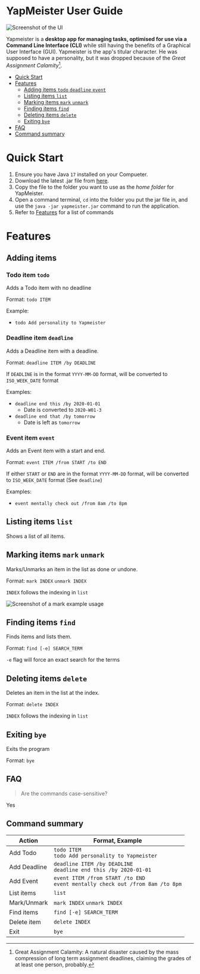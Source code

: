 # YapMeister User Guide


![Screenshot of the UI](https://github.com/BlazeChron/ip/blob/A-Release/docs/Ui.png?raw=true)

Yapmeister is a **desktop app for managing tasks, optimised for use via a Command Line Interface (CLI)** while still
having the benefits of a Graphical User Interface (GUI). Yapmeister is the app's titular character. He was supposed to
have a personality, but it was dropped because of the _Great Assignment Calamity_[^1].

- [Quick Start](#quick-start)
- [Features](#features)
  - [Adding items `todo` `deadline` `event`](#adding-items)
  - [Listing items `list`](#listing-items-list)
  - [Marking items `mark` `unmark`](#marking-items-mark-unmark)
  - [Finding items `find`](#finding-items-find)
  - [Deleting items `delete`](#deleting-items-delete)
  - [Exiting `bye`](#exiting-bye)
- [FAQ](#faq)
- [Command summary](#command-summary)

# Quick Start
1. Ensure you have Java `17` installed on your Compueter.
2. Download the latest .jar file from [here](https://github.com/BlazeChron/ip/releases/tag/A-Release).
3. Copy the file to the folder you want to use as the _home folder_ for YapMeister.
4. Open a command terminal, `cd` into the folder you put the jar file in, and use the `java -jar yapmeister.jar` command to run the application.
5. Refer to [Features](#features) for a list of commands

# Features

## Adding items
### Todo item `todo`
Adds a Todo item with no deadline

Format: `todo ITEM`

Example:
- `todo Add personality to Yapmeister`

### Deadline item `deadline`
Adds a Deadline item with a deadline.

Format: `deadline ITEM /by DEADLINE`

If `DEADLINE` is in the format `YYYY-MM-DD` format, will be converted to `ISO_WEEK_DATE` format

Examples:
- `deadline end this /by 2020-01-01`
    - Date is converted to `2020-W01-3`
- `deadline end that /by tomorrow`
    - Date is left as `tomorrow`

### Event item `event`
Adds an Event item with a start and end.

Format: `event ITEM /from START /to END`

If either `START` or `END` are in the format `YYYY-MM-DD` format, will be converted to `ISO_WEEK_DATE` format (See `deadline`)

Examples:
- `event mentally check out /from 8am /to 8pm`

## Listing items `list`
Shows a list of all items.

## Marking items `mark` `unmark`
Marks/Unmarks an item in the list as done or undone.

Format: `mark INDEX` `unmark INDEX`

`INDEX` follows the indexing in `list`

![Screenshot of a mark example usage](https://github.com/BlazeChron/ip/blob/master/docs/mark-example.png?raw=true)

## Finding items `find`
Finds items and lists them.

Format: `find [-e] SEARCH_TERM`

`-e` flag will force an exact search for the terms

## Deleting items `delete`
Deletes an item in the list at the index.

Format: `delete INDEX`

`INDEX` follows the indexing in `list`

## Exiting `bye`
Exits the program

Format: `bye`

## FAQ
> Are the commands case-sensitive?

Yes

## Command summary

| Action       | Format, Example                                      |
|--------------|------------------------------------------------------|
| Add Todo     | `todo ITEM`<br/>`todo Add personality to Yapmeister` |
| Add Deadline | `deadline ITEM /by DEADLINE`<br/>`deadline end this /by 2020-01-01`                         |
| Add Event    | `event ITEM /from START /to END`<br/>`event mentally check out /from 8am /to 8pm`                     |
| List items   | `list`                                               |
| Mark/Unmark  | `mark INDEX` `unmark INDEX`                          |
| Find items   | `find [-e] SEARCH_TERM`                              |
| Delete item  | `delete INDEX`                                       |
| Exit         | `bye`                                                |

[^1]: Great Assignment Calamity: A natural disaster caused by the mass compression of long term assignment deadlines, claiming the grades of at least one person, probably.